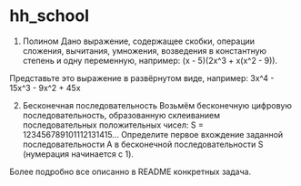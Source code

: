 # hh_school
1. Полином
Дано выражение, содержащее скобки, операции сложения, вычитания, умножения, возведения в константную степень и одну переменную, например: (x - 5)(2x^3 + x(x^2 - 9)).

Представьте это выражение в развёрнутом виде, например: 3x^4 - 15x^3 - 9x^2 + 45x

2. Бесконечная последовательность
Возьмём бесконечную цифровую последовательность, образованную склеиванием последовательных положительных чисел: S = 123456789101112131415...
Определите первое вхождение заданной последовательности A в бесконечной последовательности S (нумерация начинается с 1).

Более подробно все описанно в README конкретных задача.
